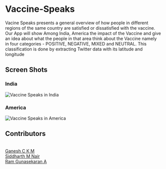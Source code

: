 # Vaccine-Speaks

Vacine Speaks presents a general overview of how people in different regions of the same country are satisfied or dissatisfied with the vaccine. Our App will show Among India, America the impact of the Vaccine and give an idea about what the people in that area think about the Vaccine namely in four categories - POSITIVE, NEGATIVE, MIXED and NEUTRAL. This classification is done by extracting Twitter data with its latitude and longitude

## Screen Shots

### India 
![Vaccine Speaks in India](https://challengepost-s3-challengepost.netdna-ssl.com/photos/production/software_photos/001/416/555/datas/gallery.jpg)

### America
![Vaccine Speaks in America](https://challengepost-s3-challengepost.netdna-ssl.com/photos/production/software_photos/001/416/563/datas/gallery.jpg)

## Contributors
<br/>
<a href="https://github.com/ckmganesh">Ganesh C K M</a><br>
<a href="https://github.com/siddharth1010">Siddharth M Nair</a><br>
<a href="https://github.com/ramcalm">Ram Gunasekaran A</a><br>
